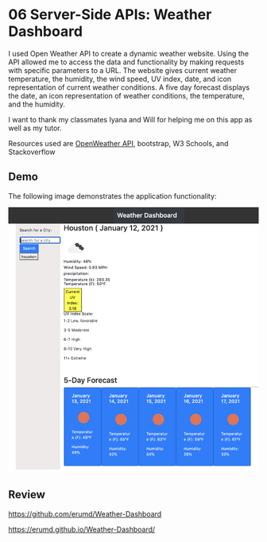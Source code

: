 # 06 Server-Side APIs: Weather Dashboard

I used Open Weather API to create a dynamic weather website. Using the API allowed me to access the data and functionality by making requests with specific parameters to a URL. The website gives current weather temperature, the humidity, the wind speed, UV index, date, and icon representation of current weather conditions. A five day forecast displays the date, an icon representation of weather conditions, the temperature, and the humidity.

I want to thank my classmates Iyana and Will for helping me on this app as well as my tutor.

Resources used are [OpenWeather API](https://openweathermap.org/api), bootstrap, W3 Schools, and Stackoverflow



## Demo

The following image demonstrates the application functionality:

<img src= "Assets/Weather.png" alt= "webpage view"> 


## Review

https://github.com/erumd/Weather-Dashboard

https://erumd.github.io/Weather-Dashboard/



